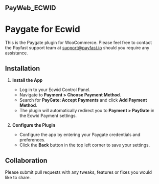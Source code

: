 ## PayWeb_ECWID

# Paygate for Ecwid

This is the Paygate plugin for WooCommerce. Please feel free to contact the Payfast support team at
support@payfast.io should you require any assistance.

## Installation

1. **Install the App**
    - Log in to your Ecwid Control Panel.
    - Navigate to **Payment > Choose Payment Method**.
    - Search for **PayGate: Accept Payments** and click **Add Payment Method**.
    - The plugin will automatically redirect you to **Payment > PayGate** in the Ecwid Payment settings.

2. **Configure the Plugin**
    - Configure the app by entering your Paygate credentials and preferences.
    - Click the **Back** button in the top left corner to save your settings.

## Collaboration

Please submit pull requests with any tweaks, features or fixes you would like to share.
